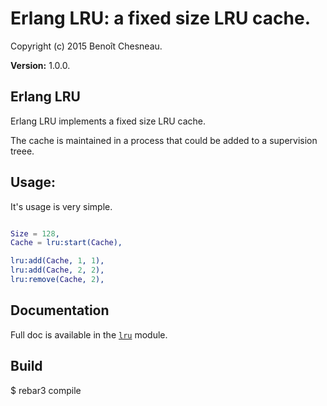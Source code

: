 

# Erlang LRU: a fixed size LRU cache. #

Copyright (c) 2015 Benoît Chesneau.

__Version:__ 1.0.0.

## Erlang LRU

Erlang LRU implements a fixed size LRU cache.

The cache is maintained in a process that could be added to a supervision
treee.

Usage:
------

It's usage is very simple.

```erlang

Size = 128,
Cache = lru:start(Cache),

lru:add(Cache, 1, 1),
lru:add(Cache, 2, 2),
lru:remove(Cache, 2),
```

## Documentation

Full doc is available in the [`lru`](http://github.com/barrel-db/erlang-lru/blob/master/doc/lru.md) module.

## Build

$ rebar3 compile
